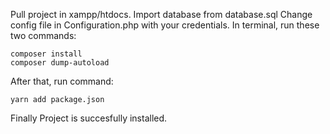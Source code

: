 Pull project in xampp/htdocs. 
Import database from database.sql 
Change config file in Configuration.php with your credentials.
In terminal, run these two commands: 
```
composer install
composer dump-autoload
```
After that, run command:
```  
yarn add package.json
```  
Finally Project is succesfully installed.
